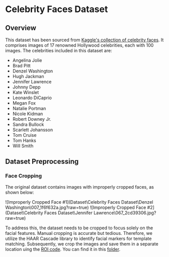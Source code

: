 # Celebrity Faces Dataset

## Overview

This dataset has been sourced from [Kaggle's collection of celebrity faces](https://www.kaggle.com/datasets/vishesh1412/celebrity-face-image-dataset). It comprises images of 17 renowned Hollywood celebrities, each with 100 images. The celebrities included in this dataset are:

- Angelina Jolie
- Brad Pitt
- Denzel Washington
- Hugh Jackman
- Jennifer Lawrence
- Johnny Depp
- Kate Winslet
- Leonardo DiCaprio
- Megan Fox
- Natalie Portman
- Nicole Kidman
- Robert Downey Jr.
- Sandra Bullock
- Scarlett Johansson
- Tom Cruise
- Tom Hanks
- Will Smith

## Dataset Preprocessing

### Face Cropping

The original dataset contains images with improperly cropped faces, as shown below:

![Improperly Cropped Face #1](Dataset\Celebrity Faces Dataset\Denzel Washington\007_1f6f632a.jpg?raw=true)
![Improperly Cropped Face #2](Dataset\Celebrity Faces Dataset\Jennifer Lawrence\067_2cd39306.jpg?raw=true)

To address this, the dataset needs to be cropped to focus solely on the facial features. Manual cropping is accurate but tedious. Therefore, we utilize the HAAR Cascade library to identify facial markers for template matching. Subsequently, we crop the images and save them in a separate location uing the [ROI code](https://github.com/SohhamSeal/Eigen-Faces/blob/main/ROI_Cropping.ipynb). You can find it in this [folder](https://github.com/SohhamSeal/Eigen-Faces/tree/main/Dataset/Cropped%20Celebrity%20Faces%20Dataset).
